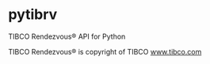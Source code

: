 # pytibrv
TIBCO Rendezvous® API for Python

TIBCO Rendezvous® is copyright of TIBCO www.tibco.com 


